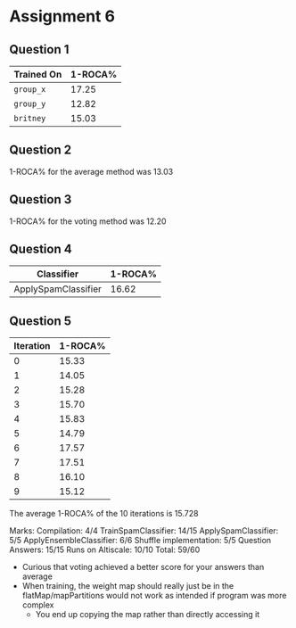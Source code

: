 # Assignment 6

## Question 1

| Trained On | 1-ROCA%|
|------------|--------|
| `group_x`  | 17.25  |
| `group_y`  | 12.82  |
| `britney`  | 15.03  |

## Question 2

1-ROCA% for the average method was 13.03

## Question 3

1-ROCA% for the voting method was 12.20

## Question 4

| Classifier            | 1-ROCA% |
| ----------------------|---------|
| ApplySpamClassifier   | 16.62   |

## Question 5

| Iteration | 1-ROCA%|
|-----------|--------|
|     0     | 15.33  |
|     1     | 14.05  |
|     2     | 15.28  |
|     3     | 15.70  |
|     4     | 15.83  |
|     5     | 14.79  |
|     6     | 17.57  |
|     7     | 17.51  |
|     8     | 16.10  |
|     9     | 15.12  |

The average 1-ROCA% of the 10 iterations is 15.728


Marks:
Compilation: 4/4
TrainSpamClassifier: 14/15
ApplySpamClassifier: 5/5
ApplyEnsembleClassifier: 6/6
Shuffle implementation: 5/5
Question Answers: 15/15
Runs on Altiscale: 10/10
Total: 59/60

- Curious that voting achieved a better score for your answers than average
- When training, the weight map should really just be in the flatMap/mapPartitions would not work as intended if program was more complex
  - You end up copying the map rather than directly accessing it
